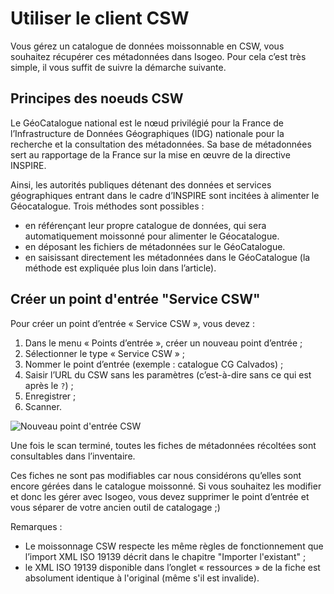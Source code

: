# Utiliser le client CSW

Vous gérez un catalogue de données moissonnable en CSW, vous souhaitez récupérer ces métadonnées dans Isogeo. Pour cela c’est très simple, il vous suffit de suivre la démarche suivante.

## Principes des noeuds CSW

Le GéoCatalogue national est le nœud privilégié pour la France de l’Infrastructure de Données Géographiques (IDG) nationale pour la recherche et la consultation des métadonnées. Sa base de métadonnées sert au rapportage de la France sur la mise en œuvre de la directive INSPIRE.

Ainsi, les autorités publiques détenant des données et services géographiques entrant dans le cadre d’INSPIRE sont incitées à alimenter le Géocatalogue. Trois méthodes sont possibles :

* en référençant leur propre catalogue de données, qui sera automatiquement moissonné pour alimenter le Géocatalogue.
* en déposant les fichiers de métadonnées sur le GéoCatalogue.
* en saisissant directement les métadonnées dans le GéoCatalogue (la méthode est expliquée plus loin dans l’article).

## Créer un point d'entrée "Service CSW"

Pour créer un point d’entrée « Service CSW », vous devez :

1.  Dans le menu « Points d’entrée », créer un nouveau point d’entrée ;
2.  Sélectionner le type « Service CSW » ;
3.  Nommer le point d’entrée (exemple : catalogue CG Calvados) ;
4.  Saisir l’URL du CSW sans les paramètres (c’est-à-dire sans ce qui est après le `?`) ;
5.  Enregistrer ;
6.  Scanner.

![Nouveau point d'entrée CSW](/images/adm_client_csw_new.png "Moissonner un serveur CSW")

Une fois le scan terminé, toutes les fiches de métadonnées récoltées sont consultables dans l’inventaire.

Ces fiches ne sont pas modifiables car nous considérons qu’elles sont encore gérées dans le catalogue moissonné. Si vous souhaitez les modifier et donc les gérer avec Isogeo, vous devez supprimer le point d’entrée et vous séparer de votre ancien outil de catalogage ;)

Remarques :

* Le moissonnage CSW respecte les même règles de fonctionnement que l’import XML ISO 19139 décrit dans le chapitre "Importer l'existant" ;
* le XML ISO 19139 disponible dans l’onglet « ressources » de la fiche est absolument identique à l'original (même s'il est invalide).
